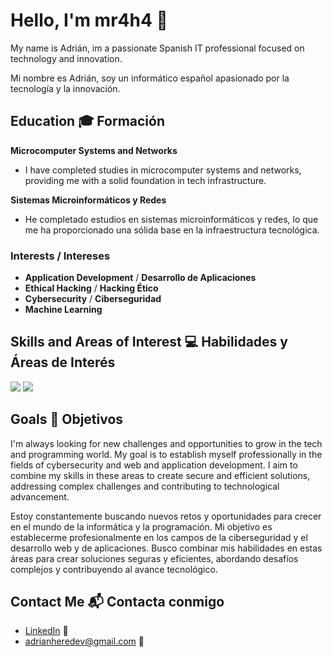 # Hello, I'm mr4h4 👋  
My name is Adrián, im a passionate Spanish IT professional focused on technology and innovation.  

Mi nombre es Adrián, soy un informático español apasionado por la tecnología y la innovación.

## Education 🎓 Formación  
**Microcomputer Systems and Networks**  
- I have completed studies in microcomputer systems and networks, providing me with a solid foundation in tech infrastructure.  

**Sistemas Microinformáticos y Redes**  
- He completado estudios en sistemas microinformáticos y redes, lo que me ha proporcionado una sólida base en la infraestructura tecnológica.

### Interests / Intereses  
- **Application Development** / **Desarrollo de Aplicaciones**  
- **Ethical Hacking** / **Hacking Ético**  
- **Cybersecurity** / **Ciberseguridad**
-  **Machine Learning**  

## Skills and Areas of Interest 💻 Habilidades y Áreas de Interés  
  <img src="https://github-readme-stats.vercel.app/api/top-langs/?username=mr4h4&layout=compact&langs_count=10&title_color=ffffff&text_color=ffffff&bg_color=0d1117&border_color=ffffff&icon_color=ff005c"/>
  <img src="https://github-readme-stats.vercel.app/api?username=mr4h4&title_color=ffffff&text_color=ffffff&bg_color=0d1117&border_color=ffffff&icon_color=ff005c"/>

## Goals 🌱 Objetivos  
I'm always looking for new challenges and opportunities to grow in the tech and programming world. My goal is to establish myself professionally in the fields of cybersecurity and web and application development. I aim to combine my skills in these areas to create secure and efficient solutions, addressing complex challenges and contributing to technological advancement.

Estoy constantemente buscando nuevos retos y oportunidades para crecer en el mundo de la informática y la programación. Mi objetivo es establecerme profesionalmente en los campos de la ciberseguridad y el desarrollo web y de aplicaciones. Busco combinar mis habilidades en estas áreas para crear soluciones seguras y eficientes, abordando desafíos complejos y contribuyendo al avance tecnológico.
## Contact Me 📬 Contacta conmigo  
- [LinkedIn](https://www.linkedin.com/in/adri%C3%A1n-heredero-antonio-660a93328?utm_source=share&utm_campaign=share_via&utm_content=profile&utm_medium=ios_app) 🤝
- [adrianheredev@gmail.com](mailto:adrianheredev@gmail.com) 📧 
